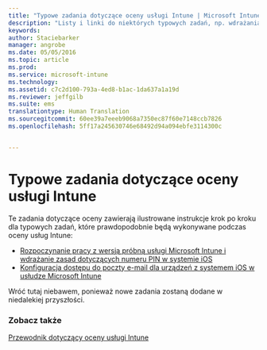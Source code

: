 ```yaml
---
title: "Typowe zadania dotyczące oceny usługi Intune | Microsoft Intune"
description: "Listy i linki do niektórych typowych zadań, np. wdrażania zasad numeru PIN w systemie iOS oraz konfigurowania dostępu do poczty e-mail, które można wykonać przy użyciu usługi Intune"
keywords: 
author: Staciebarker
manager: angrobe
ms.date: 05/05/2016
ms.topic: article
ms.prod: 
ms.service: microsoft-intune
ms.technology: 
ms.assetid: c7c2d100-793a-4ed8-b1ac-1da637a1a19d
ms.reviewer: jeffgilb
ms.suite: ems
translationtype: Human Translation
ms.sourcegitcommit: 60ee39a7eeeb9068a7350ec87f60e7148ccb7826
ms.openlocfilehash: 5ff17a245630746e68492d94a094ebfe3114300c


---
```



# Typowe zadania dotyczące oceny usługi Intune

Te zadania dotyczące oceny zawierają ilustrowane instrukcje krok po kroku dla typowych zadań, które prawdopodobnie będą wykonywane podczas oceny usług Intune:

- [Rozpoczynanie pracy z wersją próbną usługi Microsoft Intune i wdrażanie zasad dotyczących numeru PIN w systemie iOS](start-a-microsoft-intune-trial-and-deploy-ios-pin-policy.md)
- [Konfiguracja dostępu do poczty e-mail dla urządzeń z systemem iOS w usłudze Microsoft Intune](set-up-email-access-for-ios-devices-using-microsoft-intune.md)

Wróć tutaj niebawem, ponieważ nowe zadania zostaną dodane w niedalekiej przyszłości.

### Zobacz także
[Przewodnik dotyczący oceny usługi Intune](get-started-with-a-30-day-trial-of-microsoft-intune.md)



<!--HONumber=Jul16_HO4-->


